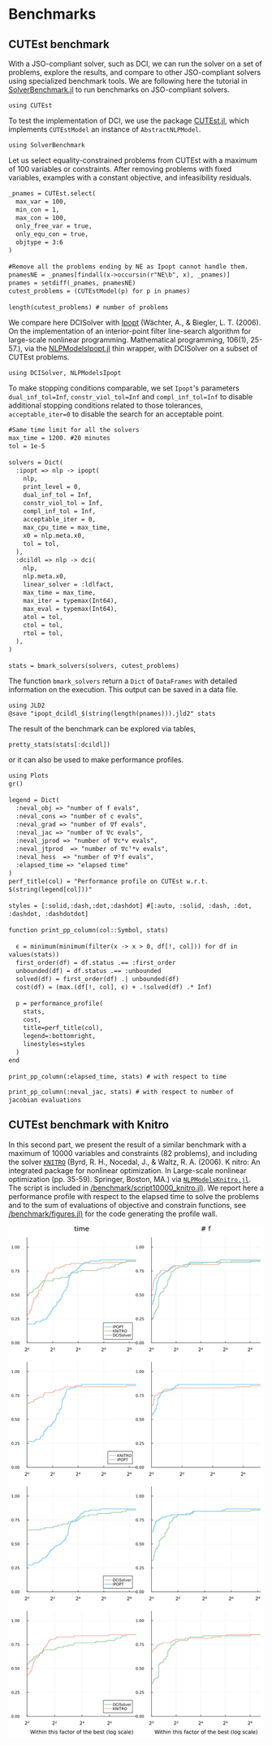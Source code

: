 # Benchmarks

## CUTEst benchmark

With a JSO-compliant solver, such as DCI, we can run the solver on a set of problems, explore the results, and compare to other JSO-compliant solvers using specialized benchmark tools.
We are following here the tutorial in [SolverBenchmark.jl](https://jso.dev/SolverBenchmark.jl/v0.3/tutorial/) to run benchmarks on JSO-compliant solvers.

``` @example ex1
using CUTEst
```

To test the implementation of DCI, we use the package [CUTEst.jl](https://github.com/JuliaSmoothOptimizers/CUTEst.jl), which implements `CUTEstModel` an instance of `AbstractNLPModel`.

``` @example ex1
using SolverBenchmark
```

Let us select equality-constrained problems from CUTEst with a maximum of 100 variables or constraints. After removing problems with fixed variables, examples with a constant objective, and infeasibility residuals.

``` @example ex1
_pnames = CUTEst.select(
  max_var = 100,
  min_con = 1,
  max_con = 100,
  only_free_var = true,
  only_equ_con = true,
  objtype = 3:6
)

#Remove all the problems ending by NE as Ipopt cannot handle them.
pnamesNE = _pnames[findall(x->occursin(r"NE\b", x), _pnames)]
pnames = setdiff(_pnames, pnamesNE)
cutest_problems = (CUTEstModel(p) for p in pnames)

length(cutest_problems) # number of problems
```

We compare here DCISolver with [Ipopt](https://link.springer.com/article/10.1007/s10107-004-0559-y) (Wächter, A., & Biegler, L. T. (2006). On the implementation of an interior-point filter line-search algorithm for large-scale nonlinear programming. Mathematical programming, 106(1), 25-57.), via the [NLPModelsIpopt.jl](https://github.com/JuliaSmoothOptimizers/NLPModelsIpopt.jl) thin wrapper, with DCISolver on a subset of CUTEst problems.

``` @example ex1
using DCISolver, NLPModelsIpopt
```

 To make stopping conditions comparable, we set `Ipopt`'s parameters `dual_inf_tol=Inf`, `constr_viol_tol=Inf` and `compl_inf_tol=Inf` to disable additional stopping conditions related to those tolerances, `acceptable_iter=0` to disable the search for an acceptable point.

``` @example ex1
#Same time limit for all the solvers
max_time = 1200. #20 minutes
tol = 1e-5

solvers = Dict(
  :ipopt => nlp -> ipopt(
    nlp,
    print_level = 0,
    dual_inf_tol = Inf,
    constr_viol_tol = Inf,
    compl_inf_tol = Inf,
    acceptable_iter = 0,
    max_cpu_time = max_time,
    x0 = nlp.meta.x0,
    tol = tol,
  ),
  :dcildl => nlp -> dci(
    nlp,
    nlp.meta.x0,
    linear_solver = :ldlfact,
    max_time = max_time,
    max_iter = typemax(Int64),
    max_eval = typemax(Int64),
    atol = tol,
    ctol = tol,
    rtol = tol,
  ),
)

stats = bmark_solvers(solvers, cutest_problems)
```

The function `bmark_solvers` return a `Dict` of `DataFrames` with detailed information on the execution. This output can be saved in a data file.

``` @example ex1
using JLD2
@save "ipopt_dcildl_$(string(length(pnames))).jld2" stats
```

The result of the benchmark can be explored via tables,

``` @example ex1
pretty_stats(stats[:dcildl])
```

or it can also be used to make performance profiles.

``` @example ex1
using Plots
gr()

legend = Dict(
  :neval_obj => "number of f evals",
  :neval_cons => "number of c evals",
  :neval_grad => "number of ∇f evals",
  :neval_jac => "number of ∇c evals",
  :neval_jprod => "number of ∇c*v evals",
  :neval_jtprod  => "number of ∇cᵀ*v evals",
  :neval_hess  => "number of ∇²f evals",
  :elapsed_time => "elapsed time"
)
perf_title(col) = "Performance profile on CUTEst w.r.t. $(string(legend[col]))"

styles = [:solid,:dash,:dot,:dashdot] #[:auto, :solid, :dash, :dot, :dashdot, :dashdotdot]

function print_pp_column(col::Symbol, stats)

  ϵ = minimum(minimum(filter(x -> x > 0, df[!, col])) for df in values(stats))
  first_order(df) = df.status .== :first_order
  unbounded(df) = df.status .== :unbounded
  solved(df) = first_order(df) .| unbounded(df)
  cost(df) = (max.(df[!, col], ϵ) + .!solved(df) .* Inf)

  p = performance_profile(
    stats,
    cost,
    title=perf_title(col),
    legend=:bottomright,
    linestyles=styles
  )
end

print_pp_column(:elapsed_time, stats) # with respect to time
```

``` @example ex1
print_pp_column(:neval_jac, stats) # with respect to number of jacobian evaluations
```

## CUTEst benchmark with Knitro

In this second part, we present the result of a similar benchmark with a maximum of 10000 variables and constraints (82 problems), and including the solver [`KNITRO`](https://link.springer.com/chapter/10.1007/0-387-30065-1_4) (Byrd, R. H., Nocedal, J., & Waltz, R. A. (2006). K nitro: An integrated package for nonlinear optimization. In Large-scale nonlinear optimization (pp. 35-59). Springer, Boston, MA.) via [`NLPModelsKnitro.jl`](https://github.com/JuliaSmoothOptimizers/NLPModelsKnitro.jl). The script is included in [/benchmark/script10000_knitro.jl)](https://github.com/JuliaSmoothOptimizers/DCISolver.jl/blob/main/benchmark/script10000_knitro.jl). We report here a performance profile with respect
to the elapsed time to solve the problems and to the sum of evaluations of objective and constrain functions, see [/benchmark/figures.jl)](https://github.com/JuliaSmoothOptimizers/DCISolver.jl/benchmark/figures.jl) for the code generating the profile wall.

![](./assets/ipopt_knitro_dcildl_82.png)

